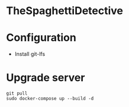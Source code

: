 # TheSpaghettiDetective

# Configuration

- Install git-lfs

# Upgrade server

    git pull
    sudo docker-compose up --build -d
